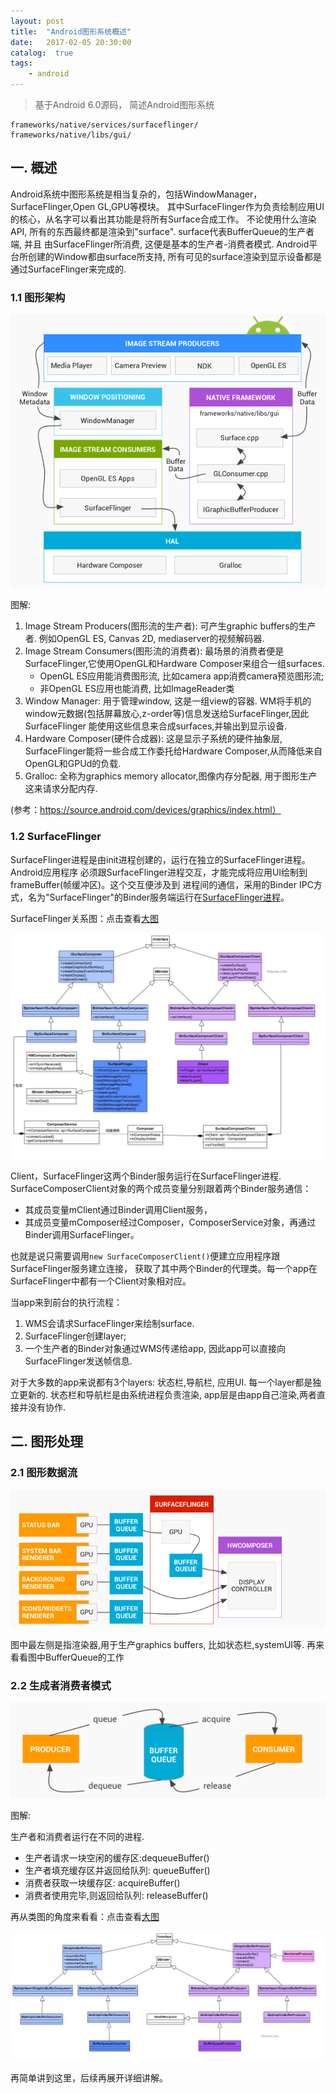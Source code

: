 ```yaml
---
layout: post
title:  "Android图形系统概述"
date:   2017-02-05 20:30:00
catalog:  true
tags:
    - android
---
```


> 基于Android 6.0源码， 简述Android图形系统

    frameworks/native/services/surfaceflinger/
    frameworks/native/libs/gui/

## 一. 概述

Android系统中图形系统是相当复杂的，包括WindowManager，SurfaceFlinger,Open GL,GPU等模块。
其中SurfaceFlinger作为负责绘制应用UI的核心，从名字可以看出其功能是将所有Surface合成工作。
不论使用什么渲染API, 所有的东西最终都是渲染到"surface". surface代表BufferQueue的生产者端, 并且
由SurfaceFlinger所消费, 这便是基本的生产者-消费者模式. Android平台所创建的Window都由surface所支持,
所有可见的surface渲染到显示设备都是通过SurfaceFlinger来完成的.

### 1.1 图形架构

![surface_rendered](/images/surfaceFlinger/surface_rendered.png)

图解: 

1. Image Stream Producers(图形流的生产者): 可产生graphic buffers的生产者. 例如OpenGL ES, Canvas 2D, mediaserver的视频解码器.
2. Image Stream Consumers(图形流的消费者): 最场景的消费者便是SurfaceFlinger,它使用OpenGL和Hardware Composer来组合一组surfaces.
    - OpenGL ES应用能消费图形流, 比如camera app消费camera预览图形流;
    - 非OpenGL ES应用也能消费,   比如ImageReader类
3. Window Manager: 用于管理window, 这是一组view的容器. WM将手机的window元数据(包括屏幕放心,z-order等)信息发送给SurfaceFlinger,因此SurfaceFlinger
能使用这些信息来合成surfaces,并输出到显示设备.
4. Hardware Composer(硬件合成器): 这是显示子系统的硬件抽象层, SurfaceFlinger能将一些合成工作委托给Hardware Composer,从而降低来自OpenGL和GPUd的负载.
5. Gralloc: 全称为graphics memory allocator,图像内存分配器, 用于图形生产这来请求分配内存.

(参考：https://source.android.com/devices/graphics/index.html）

### 1.2 SurfaceFlinger

SurfaceFlinger进程是由init进程创建的，运行在独立的SurfaceFlinger进程。Android应用程序
必须跟SurfaceFlinger进程交互，才能完成将应用UI绘制到frameBuffer(帧缓冲区)。这个交互便涉及到
进程间的通信，采用的Binder IPC方式，名为"SurfaceFlinger"的Binder服务端运行在[SurfaceFlinger进程](http://gityuan.com/2017/02/11/surface_flinger/)。

SurfaceFlinger关系图：点击查看[大图](http://gityuan.com/images/surfaceFlinger/class_surface.jpg)

![class_surface](/images/surfaceFlinger/class_surface.jpg)

Client，SurfaceFlinger这两个Binder服务运行在SurfaceFlinger进程.
SurfaceComposerClient对象的两个成员变量分别跟着两个Binder服务通信：

- 其成员变量mClient通过Binder调用Client服务，
- 其成员变量mComposer经过Composer，ComposerService对象，再通过Binder调用SurfaceFlinger。

也就是说只需要调用`new SurfaceComposerClient()`便建立应用程序跟SurfaceFlinger服务建立连接，
获取了其中两个Binder的代理类。每一个app在SurfaceFlinger中都有一个Client对象相对应。

当app来到前台的执行流程：

1. WMS会请求SurfaceFlinger来绘制surface. 
2. SurfaceFlinger创建layer;
3. 一个生产者的Binder对象通过WMS传递给app, 因此app可以直接向SurfaceFlinger发送帧信息.

对于大多数的app来说都有3个layers: 状态栏,导航栏, 应用UI. 每一个layer都是独立更新的.
状态栏和导航栏是由系统进程负责渲染, app层是由app自己渲染,两者直接并没有协作. 

## 二. 图形处理

### 2.1 图形数据流

![graphic_dataflow](/images/surfaceFlinger/graphic_dataflow.png)

图中最左侧是指渲染器,用于生产graphics buffers, 比如状态栏,systemUI等. 再来看看图中BufferQueue的工作



### 2.2 生成者消费者模式

![buffer_queue](/images/surfaceFlinger/buffer_queue.png) 

图解:

生产者和消费者运行在不同的进程.

- 生产者请求一块空闲的缓存区:dequeueBuffer()
- 生产者填充缓存区并返回给队列: queueBuffer()
- 消费者获取一块缓存区: acquireBuffer()
- 消费者使用完毕,则返回给队列: releaseBuffer()

再从类图的角度来看看：点击查看[大图](http://gityuan.com/images/surfaceFlinger/class_buffer_queue.jpg)

![class_buffer_queue](/images/surfaceFlinger/class_buffer_queue.jpg)

再简单讲到这里，后续再展开详细讲解。
